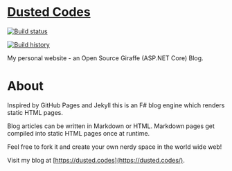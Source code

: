 # [Dusted Codes](https://dusted.codes/)
[![Build status](https://ci.appveyor.com/api/projects/status/9d091ttri4t1rgf9/branch/master?svg=true)](https://ci.appveyor.com/project/dustinmoris/dustedcodes/branch/master)

[![Build history](https://buildstats.info/appveyor/chart/dustinmoris/dustedcodes?branch=master)](https://ci.appveyor.com/project/dustinmoris/dustedcodes/history/branch/master)

My personal website - an Open Source Giraffe (ASP.NET Core) Blog.

# About

Inspired by GitHub Pages and Jekyll this is an F# blog engine which renders static HTML pages.

Blog articles can be written in Markdown or HTML. Markdown pages get compiled into static HTML pages once at runtime.

Feel free to fork it and create your own nerdy space in the world wide web!

Visit my blog at [https://dusted.codes](https://dusted.codes/).